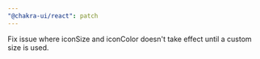 ```yaml
---
"@chakra-ui/react": patch
---
```


Fix issue where iconSize and iconColor doesn't take effect until a custom size
is used.

